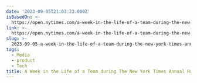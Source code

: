 ```yaml
---
date: '2023-09-05T21:03:23.000Z'
isBasedOn: >-
  https://open.nytimes.com/a-week-in-the-life-of-a-team-during-the-new-york-times-annual-hackathon-91b793dc51ab
link: >-
  https://open.nytimes.com/a-week-in-the-life-of-a-team-during-the-new-york-times-annual-hackathon-91b793dc51ab
slug: >-
  2023-09-05-a-week-in-the-life-of-a-team-during-the-new-york-times-annual-hackathon-or-b
tags:
  - Media
  - product
  - Tech
title: A Week in the Life of a Team during The New York Times Annual Hackathon | b
---
```


